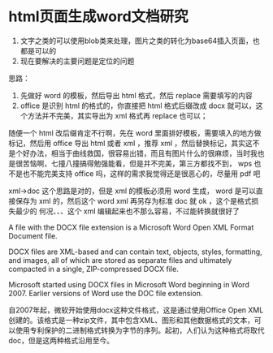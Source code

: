 # html页面生成word文档研究

1. 文字之类的可以使用blob类来处理，图片之类的转化为base64插入页面，也都是可以的
2. 现在要解决的主要问题是定位的问题


思路：
1. 先做好 word 的模板，然后导出 html 格式，然后 replace 需要填写的内容
2. office 是识别 html 的格式的，你直接把 html 格式后缀改成 docx 就可以，这个方法并不完美，其实导出为 xml 格式再 replace 也可以；

随便一个 html 改后缀肯定不行啊，先在 word 里面排好模板，需要填入的地方做标记，然后用 office 导出 html 或者 xml ，推荐 xml ，然后替换标记，其实这不是个好办法，相当于曲线救国，很容易出错，而且有图片什么的很麻烦，当时我也是很苦恼啊，七撞八撞搞得勉强能看，但是并不完美，第三方都找不到， wps 也不是也不能完美支持 office 吗，这样的需求我觉得还是很恶心的，尽量用 pdf 吧


xml->doc 这个思路是对的，但是 xml 的模板必须用 word 生成， word 是可以直接保存为 xml 的，然后这个 word xml 再另存为标准 doc 就 ok ，这个是格式损失最少的 
何况、、、这个 xml 编辑起来也不那么容易，不过能转换就很好了


A file with the DOCX file extension is a Microsoft Word Open XML Format Document file.

DOCX files are XML-based and can contain text, objects, styles, formatting, and images, all of which are stored as separate files and ultimately compacted in a single, ZIP-compressed DOCX file.

Microsoft started using DOCX files in Microsoft Word beginning in Word 2007. Earlier versions of Word use the DOC file extension.

自2007年起，微软开始使用docx这种文件格式，这是通过使用Office Open XML创建的。该格式是一种zip文件，其中包含XML、图形和其他数据格式的文本，可以使用专利保护的二进制格式转换为字节的序列。起初，人们认为这种格式将取代doc，但是这两种格式沿用至今。